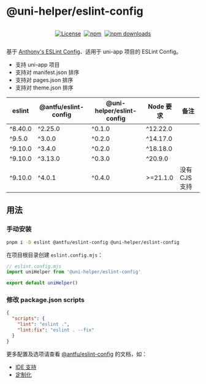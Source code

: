 # @uni-helper/eslint-config

<div style="display: flex; justify-content: center; align-items: center; gap: 8px;">

[![License](https://img.shields.io/github/license/uni-helper/eslint-config?style=for-the-badge)](https://github.com/uni-helper/eslint-config/blob/main/LICENSE)

[![npm](https://img.shields.io/npm/v/%40uni-helper%2Feslint-config?style=for-the-badge)](https://www.npmjs.com/package/@uni-helper/eslint-config)

[![npm downloads](https://img.shields.io/npm/dm/%40uni-helper%2Feslint-config?style=for-the-badge)](https://www.npmjs.com/package/@uni-helper/eslint-config)

</div>

基于 [Anthony's ESLint Config](https://github.com/antfu/eslint-config)、适用于 uni-app 项目的 ESLint Config。

- 支持 uni-app 项目
- 支持对 manifest.json 排序
- 支持对 pages.json 排序
- 支持对 theme.json 排序

| eslint              | @antfu/eslint-config | @uni-helper/eslint-config | Node 要求         | 备注             |
|---------------------|----------------------|----------------------------|--------------------|------------------|
| ^8.40.0             | ^2.25.0              | ^0.1.0                     | ^12.22.0           |                  |
| ^9.5.0              | ^3.0.0               | ^0.2.0                     | ^14.17.0           |                  |
| ^9.10.0             | ^3.4.0               | ^0.2.0                     | ^18.18.0           |                  |
| ^9.10.0             | ^3.13.0              | ^0.3.0                     | ^20.9.0            |                  |
| ^9.10.0             | ^4.0.1               | ^0.4.0                     | >=21.1.0           | 没有 CJS 支持    |

## 用法

### 手动安装

```bash
pnpm i -D eslint @antfu/eslint-config @uni-helper/eslint-config
```

在项目根目录创建 `eslint.config.mjs`：

```js
// eslint.config.mjs
import uniHelper from '@uni-helper/eslint-config'

export default uniHelper()
```

### 修改 package.json scripts

```json
{
  "scripts": {
    "lint": "eslint .",
    "lint:fix": "eslint . --fix"
  }
}
```

更多配置及选项请查看 [@antfu/eslint-config](https://github.com/antfu/eslint-config) 的文档，如：

- [IDE 支持](https://github.com/antfu/eslint-config#ide-support-auto-fix-on-save)
- [定制化](https://github.com/antfu/eslint-config#customization)
